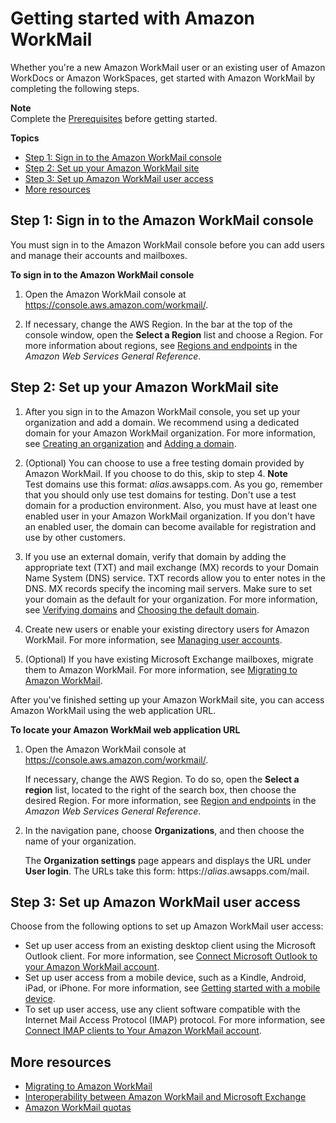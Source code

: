# Getting started with Amazon WorkMail<a name="howto-start"></a>

Whether you're a new Amazon WorkMail user or an existing user of Amazon WorkDocs or Amazon WorkSpaces, get started with Amazon WorkMail by completing the following steps\.

**Note**  
Complete the [Prerequisites](prereqs.md) before getting started\.

**Topics**
+ [Step 1: Sign in to the Amazon WorkMail console](#workmail_signin)
+ [Step 2: Set up your Amazon WorkMail site](#setup-site)
+ [Step 3: Set up Amazon WorkMail user access](#setup-user)
+ [More resources](#more-getting-started)

## Step 1: Sign in to the Amazon WorkMail console<a name="workmail_signin"></a>

You must sign in to the Amazon WorkMail console before you can add users and manage their accounts and mailboxes\.

**To sign in to the Amazon WorkMail console**

1. Open the Amazon WorkMail console at [https://console\.aws\.amazon\.com/workmail/](https://console.aws.amazon.com/workmail/)\.

1. If necessary, change the AWS Region\. In the bar at the top of the console window, open the **Select a Region** list and choose a Region\. For more information about regions, see [Regions and endpoints](http://docs.aws.amazon.com/general/latest/gr/index.html?rande.html) in the *Amazon Web Services General Reference*\.

## Step 2: Set up your Amazon WorkMail site<a name="setup-site"></a>

1. After you sign in to the Amazon WorkMail console, you set up your organization and add a domain\. We recommend using a dedicated domain for your Amazon WorkMail organization\. For more information, see [Creating an organization](add_new_organization.md) and [Adding a domain](add_domain.md)\.

1. \(Optional\) You can choose to use a free testing domain provided by Amazon WorkMail\. If you choose to do this, skip to step 4\.
**Note**  
Test domains use this format: *alias*\.awsapps\.com\. As you go, remember that you should only use test domains for testing\. Don't use a test domain for a production environment\. Also, you must have at least one enabled user in your Amazon WorkMail organization\. If you don't have an enabled user, the domain can become available for registration and use by other customers\.

1. If you use an external domain, verify that domain by adding the appropriate text \(TXT\) and mail exchange \(MX\) records to your Domain Name System \(DNS\) service\. TXT records allow you to enter notes in the DNS\. MX records specify the incoming mail servers\. Make sure to set your domain as the default for your organization\. For more information, see [Verifying domains](domain_verification.md) and [Choosing the default domain](default_domain.md)\.

1. Create new users or enable your existing directory users for Amazon WorkMail\. For more information, see [Managing user accounts](manage-users.md)\.

1. \(Optional\) If you have existing Microsoft Exchange mailboxes, migrate them to Amazon WorkMail\. For more information, see [Migrating to Amazon WorkMail](migration_overview.md)\.

After you've finished setting up your Amazon WorkMail site, you can access Amazon WorkMail using the web application URL\.

**To locate your Amazon WorkMail web application URL**

1. Open the Amazon WorkMail console at [https://console\.aws\.amazon\.com/workmail/](https://console.aws.amazon.com/workmail/)\.

   If necessary, change the AWS Region\. To do so, open the **Select a region** list, located to the right of the search box, then choose the desired Region\. For more information, see [Region and endpoints](https://docs.aws.amazon.com/general/latest/gr/rande.html) in the *Amazon Web Services General Reference*\.

1. In the navigation pane, choose **Organizations**, and then choose the name of your organization\.

   The **Organization settings** page appears and displays the URL under **User login**\. The URLs take this form: https://*alias*\.awsapps\.com/mail\.

## Step 3: Set up Amazon WorkMail user access<a name="setup-user"></a>

Choose from the following options to set up Amazon WorkMail user access:
+ Set up user access from an existing desktop client using the Microsoft Outlook client\. For more information, see [Connect Microsoft Outlook to your Amazon WorkMail account](https://docs.aws.amazon.com/workmail/latest/userguide/connect_mail_client.html)\.
+ Set up user access from a mobile device, such as a Kindle, Android, iPad, or iPhone\. For more information, see [Getting started with a mobile device](https://docs.aws.amazon.com/workmail/latest/userguide/mobile-start.html)\.
+ To set up user access, use any client software compatible with the Internet Mail Access Protocol \(IMAP\) protocol\. For more information, see [Connect IMAP clients to Your Amazon WorkMail account](https://docs.aws.amazon.com/workmail/latest/userguide/using_IMAP_client.html)\.

## More resources<a name="more-getting-started"></a>
+ [Migrating to Amazon WorkMail](migration_overview.md)
+ [Interoperability between Amazon WorkMail and Microsoft Exchange](interoperability.md)
+ [Amazon WorkMail quotas](workmail_limits.md)